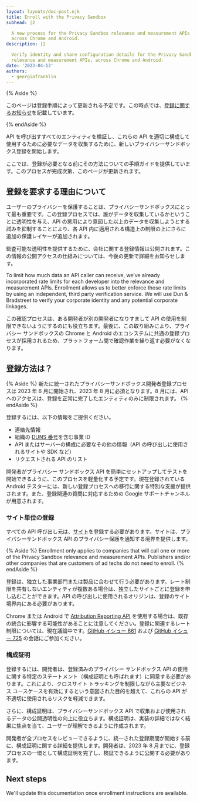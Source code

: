 ```yaml
---
layout: layouts/doc-post.njk
title: Enroll with the Privacy Sandbox
subhead: |2

  A new process for the Privacy Sandbox relevance and measurement APIs,
  across Chrome and Android.
description: |2

  Verify identity and share configuration details for the Privacy Sandbox
  relevance and measurement APIs, across Chrome and Android.
date: '2023-04-13'
authors:
  - georgiafranklin
---
```


{% Aside %}

このページは登録手順によって更新される予定です。この時点では、[登録に関するお知らせ](/blog/announce-enrollment-privacy-sandbox/)を記載しています。

{% endAside %}

API を呼び出すすべてのエンティティを検証し、これらの API を適切に構成して使用するために必要なデータを収集するために、新しいプライバシーサンドボックス登録を開始します。

ここでは、登録が必要となる前にその方法についての手順ガイドを提供しています。このプロセスが完成次第、このページが更新されます。

## 登録を要求する理由について

ユーザーのプライバシーを保護することは、プライバシーサンドボックスにとって最も重要です。この登録プロセスでは、誰がデータを収集しているかということに透明性を与え、API の悪用により意図した以上のデータを収集しようとする試みを抑制することにより、各 API 内に適用される構造上の制限の上にさらに追加の保護レイヤーが追加されます。

監査可能な透明性を提供するために、会社に関する登録情報は公開されます。この情報の公開アクセスの仕組みについては、今後の更新で詳細をお知らせします。

To limit how much data an API caller can receive, we’ve already incorporated rate limits for each developer into the relevance and measurement APIs. Enrollment allows us to better enforce those rate limits by using an independent, third party verification service. We will use Dun &amp; Bradstreet to verify your corporate identity and any potential corporate linkages.

この確認プロセスは、ある開発者が別の開発者になりすまして API の使用を制限できないようにするのにも役立ちます。最後に、この取り組みにより、プライバシー サンドボックスの Chrome と Android のエコシステムに共通の登録プロセスが採用されるため、プラットフォーム間で確認作業を繰り返す必要がなくなります。

## 登録方法は？

{% Aside %} 新たに統一されたプライバシーサンドボックス開発者登録プロセスは 2023 年 6 月に開始され、2023 年 8 月に必須となります。8 月には、API へのアクセスは、登録を正常に完了したエンティティのみに制限されます。 {% endAside %}

登録するには、以下の情報をご提供ください。

- 連絡先情報
- 組織の [DUNS 番号](https://www.dnb.com/duns-number.html)を含む事業 ID
- API またはサーバーの構成に必要なその他の情報（API の呼び出しに使用されるサイトや SDK など）
- リクエストされる API のリスト

開発者がプライバシー サンドボックス API を簡単にセットアップしてテストを開始できるように、このプロセスを軽量化する予定です。現在登録されている Android テスターには、新しい登録プロセスへの移行に関する特別な支援が提供されます。また、登録関連の質問に対応するための Google サポートチャンネルが用意されます。

### サイト単位の登録

すべての API 呼び出し元は、[サイト](https://web.dev/same-site-same-origin/#public-suffix-list-and-etld)を登録する必要があります。サイトは、プライバシーサンドボックス API のプライバシー保護を通知する境界を提供します。

{% Aside %} Enrollment only applies to companies that will call one or more of the Privacy Sandbox relevance and measurement APIs. Publishers and/or other companies that are customers of ad techs do not need to enroll. {% endAside %}

登録は、独立した事業部門または製品に合わせて行う必要があります。レート制限を共有しないエンティティが複数ある場合は、独立したサイトごとに登録を申し込むことができます。API の呼び出しに使用されるオリジンは、登録のサイト境界内にある必要があります。

Chrome または Android で [Attribution Reporting API](/docs/privacy-sandbox/attribution-reporting/) を使用する場合は、既存の統合に影響する可能性があることに注意してください。登録に関連するレート制限については、現在議論中です。[GitHub イシュー 661](https://github.com/WICG/attribution-reporting-api/issues/661) および [GitHub イシュー 725](https://github.com/WICG/attribution-reporting-api/issues/725) の会話にご参加ください。

### 構成証明

登録するには、開発者は、登録済みのプライバシー サンドボックス API の使用に関する特定のステートメント（構成証明とも呼ばれます）に同意する必要があります。これにより、クロスサイト トラッキングを制限しながら主要なビジネス ユースケースを有効にするという意図された目的を超えて、これらの API が不適切に使用されるリスクを軽減できます。

さらに、構成証明は、プライバシーサンドボックス API で収集および使用されるデータの公開透明性の向上に役立ちます。構成証明は、実装の詳細ではなく結果に焦点を当て、ユーザーが理解できるように作成されます。

開発者が全プロセスをレビューできるように、統一された登録期間が開始する前に、構成証明に関する詳細を提供します。開発者は、2023 年 8 月までに、登録プロセスの一環として構成証明を完了し、検証できるように公開する必要があります。

## Next steps

We'll update this documentation once enrollment instructions are available.
